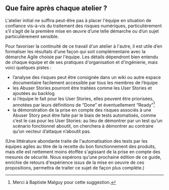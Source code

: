 ## Que faire après chaque atelier ?

L'atelier initial ne suffira peut-être pas à placer l'équipe en situation de confiance vis-à-vis du traitement des risques numériques, particulièrement s’il s’agit de la première mise en œuvre d’une telle démarche ou d’un sujet particulièrement sensible.

Pour favoriser la continuité de ce travail d'un atelier à l'autre, il est utile d’en formaliser les résultats d'une façon qui soit complémentaire avec la démarche Agile choisie par l'équipe. Les détails dépendront bien entendu de chaque équipe et de ses pratiques d'organisation et d'ingénierie, mais voici quelques pistes :

* l’analyse des risques peut être consignée dans un wiki ou autre espace documentaire facilement accessible par tous les membres de l’équipe
* les Abuser Stories pourront être traitées comme les User Stories et ajoutées au backlog
* si l’équipe le fait pour les User Stories, elles peuvent être priorisées, annotées par leurs définitions de “Done” et éventuellement “Ready”[^1]
* la démonstration de la prise en compte des risques associés à une Abuser Story peut être faite par le biais de tests automatisés, comme c’est le cas pour les User Stories: au lieu de démontrer par un test qu’un scénario fonctionnel aboutit, on cherchera à démontrer au contraire qu’un vecteur d’attaque n’aboutit pas.

\(Une littérature abondante traite de l'automatisation des tests par les équipes agiles au titre de la recette du bon fonctionnement des produits, mais elle est nettement moins étoffée s'agissant de la prise en compte des mesures de sécurité. Nous espérons qu'une prochaine édition de ce guide, enrichie de retours d'expérience issus de la mise en oeuvre de ces propositions, permettra de traiter ce sujet de façon plus complète.\)

[^1]: Merci à Baptiste Malguy pour cette suggestion.

